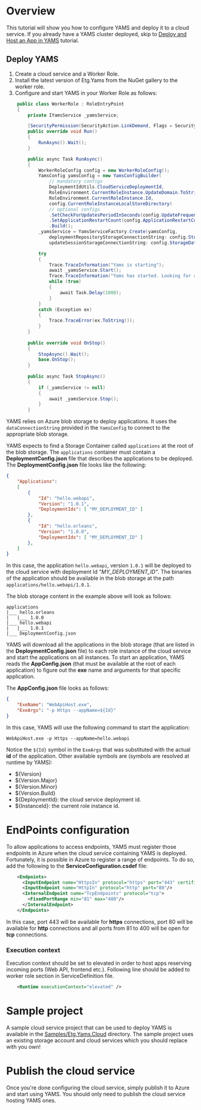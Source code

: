 # Overview

This tutorial will show you how to configure YAMS and deploy it to a cloud service. If you already have a YAMS cluster deployed, skip to [Deploy and Host an App in YAMS](Deploy&Host_an_App_in_YAMS.md) tutorial.

## Deploy YAMS
1. Create a cloud service and a Worker Role.
2. Install the latest version of Etg.Yams from the NuGet gallery to the worker role.
3. Configure and start YAMS in your Worker Role as follows:

```csharp
    public class WorkerRole : RoleEntryPoint
    {
        private IYamsService _yamsService;

        [SecurityPermission(SecurityAction.LinkDemand, Flags = SecurityPermissionFlag.UnmanagedCode)]
        public override void Run()
        {
            RunAsync().Wait();
        }

        public async Task RunAsync()
        {
            WorkerRoleConfig config = new WorkerRoleConfig();
            YamsConfig yamsConfig = new YamsConfigBuilder(
                // mandatory configs
                DeploymentIdUtils.CloudServiceDeploymentId,
                RoleEnvironment.CurrentRoleInstance.UpdateDomain.ToString(),
                RoleEnvironment.CurrentRoleInstance.Id,
                config.CurrentRoleInstanceLocalStoreDirectory)
                // optional configs
                .SetCheckForUpdatesPeriodInSeconds(config.UpdateFrequencyInSeconds)
                .SetApplicationRestartCount(config.ApplicationRestartCount)
                .Build();
            _yamsService = YamsServiceFactory.Create(yamsConfig,
                deploymentRepositoryStorageConnectionString: config.StorageDataConnectionString,
                updateSessionStorageConnectionString: config.StorageDataConnectionString);

            try
            {
                Trace.TraceInformation("Yams is starting");
                await _yamsService.Start();
                Trace.TraceInformation("Yams has started. Looking for apps with deploymentId:" + yamsConfig.ClusterDeploymentId);
                while (true)
                {
                    await Task.Delay(1000);
                }
            }
            catch (Exception ex)
            {
                Trace.TraceError(ex.ToString());
            }
        }
        
        public override void OnStop()
        {
            StopAsync().Wait();
            base.OnStop();
        }        
        
        public async Task StopAsync()
        {
            if (_yamsService != null)
            {
                await _yamsService.Stop();
            }
        }        
```

YAMS relies on Azure blob storage to deploy applications. It uses the `dataConnectionString` provided in the `YamsConfig` to connect to the appropriate blob storage.

YAMS expects to find a Storage Container called `applications` at the root of the blob storage. The `applications` container must contain a **DeploymentConfig.json** file that describes the applications to be deployed. The **DeploymentConfig.json** file looks like the following:

```json
{
	"Applications":
	[
        {
            "Id": "hello.webapi",
            "Version": "1.0.1",
            "DeploymentIds": [ "MY_DEPLOYMENT_ID" ]
        },	
		{
            "Id": "hello.orleans",
			"Version": "1.0.0",
            "DeploymentIds": [ "MY_DEPLOYMENT_ID" ]
		},
	]
}
```

In this case, the application `hello.webapi`, version `1.0.1` will be deployed to the cloud service with deployment Id *"MY_DEPLOYMENT_ID"*. The binaries of the application should be available in the blob storage at the path `applications/hello.webapi/1.0.1`.

The blob storage content in the example above will look as follows:

```
applications
|___ hello.orleans
|   |___ 1.0.0
|___ hello.webapi
|   |___ 1.0.1
|___ DeploymentConfig.json            
```

YAMS will download all the applications in the blob storage (that are listed in the **DeploymentConfig.json** file) to each role instance of the cloud service and start the applications on all instances. To start an application, YAMS reads the **AppConfig.json** (that must be available at the root of each application) to figure out the **exe** name and arguments for that specific application.

The **AppConfig.json** file looks as follows:

```json
{
    "ExeName": "WebApiHost.exe",
    "ExeArgs": "-p Https --appName=${Id}"
}
```

In this case, YAMS will use the following command to start the application:

```
WebApiHost.exe -p Https --appName=hello.webapi
```

Notice the `${Id}` symbol in the `ExeArgs` that was substituted with the actual **id** of the application. Other available symbols are (symbols are resolved at runtime by YAMS):
* ${Version}
* ${Version.Major}
* ${Version.Minor}
* ${Version.Build}
* ${DeploymentId}: the cloud service deployment id.
* ${InstanceId}: the current role instance id.


# EndPoints configuration

To allow applications to access endpoints, YAMS must register those endpoints in Azure when the cloud service containing YAMS is deployed. Fortunately, it is possible in Azure to register a range of endpoints. To do so, add the following to the **ServiceConfiguration.csdef** file:

```xml
    <Endpoints>
      <InputEndpoint name="HttpsIn" protocol="https" port="443" certificate="your-certificate.net"/>
      <InputEndpoint name="HttpIn" protocol="http" port="80"/>
      <InternalEndpoint name="TcpEndpoints" protocol="tcp">
        <FixedPortRange min="81" max="400"/>
      </InternalEndpoint>
    </Endpoints>
```

In this case, port 443 will be available for **https** connections, port 80 will be available for **http** connections and all ports from 81 to 400 will be open for **tcp** connections.

### Execution context

Execution context should be set to elevated in order to host apps reserving incoming ports (Web API, frontend etc.). Following line should be added to worker role section in ServiceDefinition file.

``` xml
    <Runtime executionContext="elevated" />
```

# Sample project
A sample cloud service project that can be used to deploy YAMS is available in the [Samples/Etg.Yams.Cloud](../Samples/Etg.Yams.Cloud) directory. The sample project uses an existing storage account and cloud services which you should replace with you own! 

# Publish the cloud service

Once you're done configuring the cloud service, simply publish it to Azure and start using YAMS. You should only need to publish the cloud service hosting YAMS ones.
